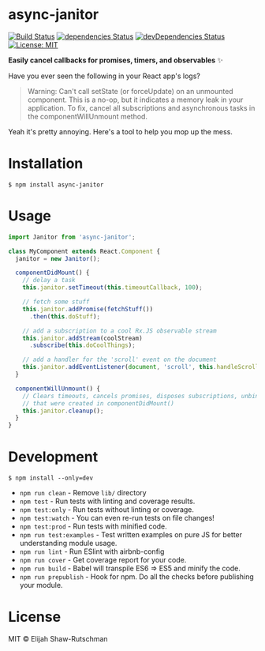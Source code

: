# async-janitor

[![Build Status](https://travis-ci.org/elijahr/async-janitor.svg?branch=master)](https://travis-ci.org/elijahr/async-janitor) [![dependencies Status](https://david-dm.org/elijahr/async-janitor/status.svg)](https://david-dm.org/elijahr/async-janitor) [![devDependencies Status](https://david-dm.org/elijahr/async-janitor/dev-status.svg)](https://david-dm.org/elijahr/async-janitor?type=dev) [![License: MIT](https://img.shields.io/badge/License-MIT-blue.svg)](https://opensource.org/licenses/MIT)

**Easily cancel callbacks for promises, timers, and observables** ✨

Have you ever seen the following in your React app's logs?

> Warning: Can't call setState (or forceUpdate) on an unmounted component. This is a no-op, but it indicates a memory leak in your application. To fix, cancel all subscriptions and asynchronous tasks in the componentWillUnmount method.

Yeah it's pretty annoying. Here's a tool to help you mop up the mess.

# Installation
```
$ npm install async-janitor
```

# Usage
```javascript
import Janitor from 'async-janitor';

class MyComponent extends React.Component {
  janitor = new Janitor();

  componentDidMount() {
    // delay a task
    this.janitor.setTimeout(this.timeoutCallback, 100);

    // fetch some stuff
    this.janitor.addPromise(fetchStuff())
      .then(this.doStuff);

    // add a subscription to a cool Rx.JS observable stream
    this.janitor.addStream(coolStream)
      .subscribe(this.doCoolThings);

    // add a handler for the 'scroll' event on the document
    this.janitor.addEventListener(document, 'scroll', this.handleScroll);
  }

  componentWillUnmount() {
    // Clears timeouts, cancels promises, disposes subscriptions, unbinds event handlers
    // that were created in componentDidMount()
    this.janitor.cleanup();
  }
}
```


# Development

```
$ npm install --only=dev
```

- `npm run clean` - Remove `lib/` directory
- `npm test` - Run tests with linting and coverage results.
- `npm test:only` - Run tests without linting or coverage.
- `npm test:watch` - You can even re-run tests on file changes!
- `npm test:prod` - Run tests with minified code.
- `npm run test:examples` - Test written examples on pure JS for better understanding module usage.
- `npm run lint` - Run ESlint with airbnb-config
- `npm run cover` - Get coverage report for your code.
- `npm run build` - Babel will transpile ES6 => ES5 and minify the code.
- `npm run prepublish` - Hook for npm. Do all the checks before publishing your module.


# License

MIT © Elijah Shaw-Rutschman
